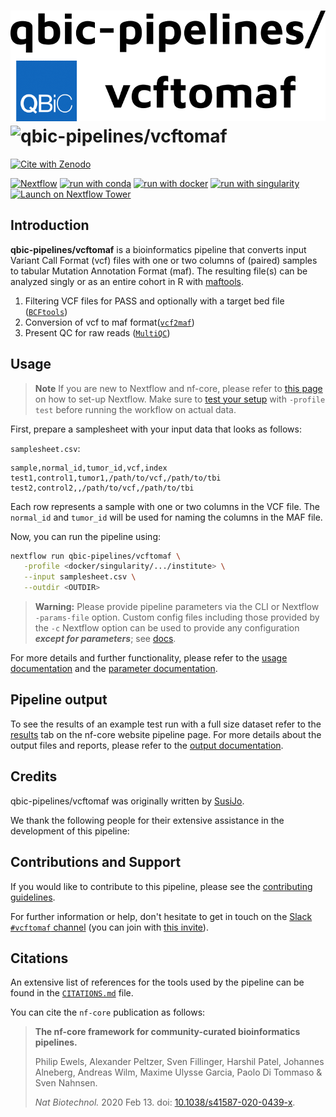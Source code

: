 # ![qbic-pipelines/vcftomaf](docs/images/qbic-pipelines-vcftomaf-logo.png#gh-light-mode-only) ![qbic-pipelines/vcftomaf](docs/images/qbic-pipelines-vcftomaf-logo-dark.png.png#gh-dark-mode-only)

[![Cite with Zenodo](http://img.shields.io/badge/DOI-10.5281/zenodo.XXXXXXX-1073c8?labelColor=000000)](https://doi.org/10.5281/zenodo.XXXXXXX)

[![Nextflow](https://img.shields.io/badge/nextflow%20DSL2-%E2%89%A523.04.0-23aa62.svg)](https://www.nextflow.io/)
[![run with conda](http://img.shields.io/badge/run%20with-conda-3EB049?labelColor=000000&logo=anaconda)](https://docs.conda.io/en/latest/)
[![run with docker](https://img.shields.io/badge/run%20with-docker-0db7ed?labelColor=000000&logo=docker)](https://www.docker.com/)
[![run with singularity](https://img.shields.io/badge/run%20with-singularity-1d355c.svg?labelColor=000000)](https://sylabs.io/docs/)
[![Launch on Nextflow Tower](https://img.shields.io/badge/Launch%20%F0%9F%9A%80-Nextflow%20Tower-%234256e7)](https://tower.nf/launch?pipeline=https://github.com/qbic-pipelines/vcftomaf)

## Introduction

**qbic-pipelines/vcftomaf** is a bioinformatics pipeline that converts input Variant Call Format (vcf) files with one or two columns of (paired) samples to tabular Mutation Annotation Format (maf).
The resulting file(s) can be analyzed singly or as an entire cohort in R with [maftools](https://github.com/PoisonAlien/maftools).

1. Filtering VCF files for PASS and optionally with a target bed file ([`BCFtools`](https://github.com/samtools/bcftools))
2. Conversion of vcf to maf format([`vcf2maf`](https://github.com/mskcc/vcf2maf))
3. Present QC for raw reads ([`MultiQC`](http://multiqc.info/))

## Usage

> **Note**
> If you are new to Nextflow and nf-core, please refer to [this page](https://nf-co.re/docs/usage/installation) on how
> to set-up Nextflow. Make sure to [test your setup](https://nf-co.re/docs/usage/introduction#how-to-run-a-pipeline)
> with `-profile test` before running the workflow on actual data.

First, prepare a samplesheet with your input data that looks as follows:

`samplesheet.csv`:

```csv
sample,normal_id,tumor_id,vcf,index
test1,control1,tumor1,/path/to/vcf,/path/to/tbi
test2,control2,,/path/to/vcf,/path/to/tbi
```

Each row represents a sample with one or two columns in the VCF file. The `normal_id` and `tumor_id` will be used for naming the columns in the MAF file.

Now, you can run the pipeline using:

```bash
nextflow run qbic-pipelines/vcftomaf \
   -profile <docker/singularity/.../institute> \
   --input samplesheet.csv \
   --outdir <OUTDIR>
```

> **Warning:**
> Please provide pipeline parameters via the CLI or Nextflow `-params-file` option. Custom config files including those
> provided by the `-c` Nextflow option can be used to provide any configuration _**except for parameters**_;
> see [docs](https://nf-co.re/usage/configuration#custom-configuration-files).

For more details and further functionality, please refer to the [usage documentation](https://nf-co.re/vcftomaf/usage) and the [parameter documentation](https://nf-co.re/vcftomaf/parameters).

## Pipeline output

To see the results of an example test run with a full size dataset refer to the [results](https://nf-co.re/vcftomaf/results) tab on the nf-core website pipeline page.
For more details about the output files and reports, please refer to the
[output documentation](https://nf-co.re/vcftomaf/output).

## Credits

qbic-pipelines/vcftomaf was originally written by [SusiJo](https://github.com/SusiJo).

We thank the following people for their extensive assistance in the development of this pipeline:

## Contributions and Support

If you would like to contribute to this pipeline, please see the [contributing guidelines](.github/CONTRIBUTING.md).

For further information or help, don't hesitate to get in touch on the [Slack `#vcftomaf` channel](https://nfcore.slack.com/channels/vcftomaf) (you can join with [this invite](https://nf-co.re/join/slack)).

## Citations

<!-- TODO nf-core: Add citation for pipeline after first release. Uncomment lines below and update Zenodo doi and badge at the top of this file. -->
<!-- If you use  qbic-pipelines/vcftomaf for your analysis, please cite it using the following doi: [10.5281/zenodo.XXXXXX](https://doi.org/10.5281/zenodo.XXXXXX) -->

An extensive list of references for the tools used by the pipeline can be found in the [`CITATIONS.md`](CITATIONS.md) file.

You can cite the `nf-core` publication as follows:

> **The nf-core framework for community-curated bioinformatics pipelines.**
>
> Philip Ewels, Alexander Peltzer, Sven Fillinger, Harshil Patel, Johannes Alneberg, Andreas Wilm, Maxime Ulysse Garcia, Paolo Di Tommaso & Sven Nahnsen.
>
> _Nat Biotechnol._ 2020 Feb 13. doi: [10.1038/s41587-020-0439-x](https://dx.doi.org/10.1038/s41587-020-0439-x).
